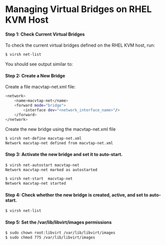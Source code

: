 # Managing Virtual Bridges on RHEL KVM Host

#### Step 1: Check Current Virtual Bridges

To check the current virtual bridges defined on the RHEL KVM host, run:

```bash
$ virsh net-list
```
You should see output similar to:

#### Step 2: Create a New Bridge

Create a file macvtap-net.xml file:

```bash
<network>
	<name>macvtap-net</name>
	<forward mode="bridge">
		<interface dev="<network_interface_name>"/>
	</forward>
</network>
```

Create the new bridge using the macvtap-net.xml file

```bash
$ virsh net-define macvtap-net.xml
Network macvtap-net defined from macvtap-net.xml
```

#### Step 3: Activate the new bridge and set it to auto-start.
```bash
$ virsh net-autostart macvtap-net
Network macvtap-net marked as autostarted

$ virsh net-start  macvtap-net
Network macvtap-net started
```

#### Step 4: Check whether the new bridge is created, active, and set to auto-start.
```bash
$ virsh net-list
```
#### Step 5: Set the /var/lib/libvirt/images permissions
```bash
$ sudo chown root:libvirt /var/lib/libvirt/images
$ sudo chmod 775 /var/lib/libvirt/images
```